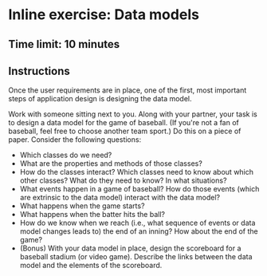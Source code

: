 # Inline exercise: Data models
## Time limit: 10 minutes
## Instructions

Once the user requirements are in place, one of the first, most
important steps of application design is designing the data model.

Work with someone sitting next to you. Along with your partner, your
task is to design a data model for the game of baseball. (If you're not
a fan of baseball, feel free to choose another team sport.) Do this on a
piece of paper. Consider the following questions:

- Which classes do we need?
- What are the properties and methods of those classes?
- How do the classes interact? Which classes need to know about which
  other classes? What do they need to know? In what situations?
- What events happen in a game of baseball? How do those events (which
  are extrinsic to the data model) interact with the data model?
- What happens when the game starts?
- What happens when the batter hits the ball?
- How do we know when we reach (i.e., what sequence of events or data
  model changes leads to) the end of an inning? How about the end of the
  game?
- (Bonus) With your data model in place, design the scoreboard for a
  baseball stadium (or video game). Describe the links between the data
  model and the elements of the scoreboard.
